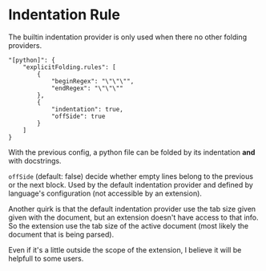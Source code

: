 # Indentation Rule

The builtin indentation provider is only used when there no other folding providers.

```
"[python]": {
    "explicitFolding.rules": [
        {
            "beginRegex": "\"\"\"",
            "endRegex": "\"\"\""
        },
        {
            "indentation": true,
            "offSide": true
        }
    ]
}
```

With the previous config, a python file can be folded by its indentation **and** with docstrings.

`offSide` (default: false) decide whether empty lines belong to the previous or the next block.
Used by the default indentation provider and defined by language's configuration (not accessible by an extension).

Another quirk is that the default indentation provider use the tab size given given with the document, but an extension doesn't have access to that info.<br/>
So the extension use the tab size of the active document (most likely the document that is being parsed).

Even if it's a little outside the scope of the extension, I believe it will be helpfull to some users.
